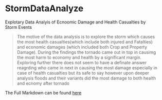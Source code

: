 # StormDataAnalyze
Explotary Data Analyis of Ecnoomic Damage and Health Casualties by Storm Events 

> The motive of the data analysis is to explore the storm which causes the most health casualties(which include both injured and Fatalties) and economic damages (which included both Crop and Property Damage). During the findings the tornado came out in top in causimg the most harm to economy and health by a significant margin. Exploring further there does not seem to have a definate answer reagrding who came in next in causing the most damage especially in case of health casualties but its safe to say however upon deeper analysis floods and their variants did the most damage to both health and ecnomy after tornado

The Full Markdown can be found [here](https://rpubs.com/ysk96/storm_analyze)
